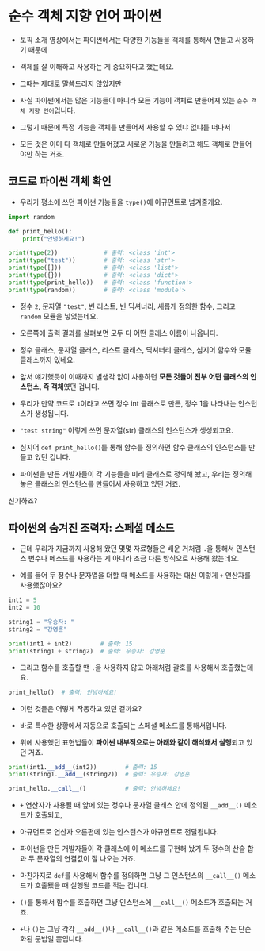# 순수 객체 지향 언어 파이썬

+ 토픽 소개 영상에서는 파이썬에서는 다양한 기능들을 객체를 통해서 만들고 사용하기 때문에 

+ 객체를 잘 이해하고 사용하는 게 중요하다고 했는데요.

+ 그때는 제대로 말씀드리지 않았지만 

+ 사실 파이썬에서는 많은 기능들이 아니라 모든 기능이 객체로 만들어져 있는 `순수 객체 지향 언어`입니다. 

+ 그렇기 때문에 특정 기능을 객체를 만들어서 사용할 수 있냐 없냐를 떠나서 

+ 모든 것은 이미 다 객체로 만들어졌고 새로운 기능을 만들려고 해도 객체로 만들어야만 하는 거죠.

## 코드로 파이썬 객체 확인

+ 우리가 평소에 쓰던 파이썬 기능들을 `type()`에 아규먼트로 넘겨줄게요.

```python
import random

def print_hello():
    print("안녕하세요!")

print(type(2))             # 출력: <class 'int'>
print(type("test"))        # 출력: <class 'str'>
print(type([]))            # 출력: <class 'list'>
print(type({}))            # 출력: <class 'dict'>
print(type(print_hello))   # 출력: <class 'function'>
print(type(random))        # 출력: <class 'module'>
```

+ 정수 `2`, 문자열 `"test"`, 빈 리스트, 빈 딕셔너리, 새롭게 정의한 함수, 그리고 `random` 모듈을 넣었는데요.

+ 오른쪽에 출력 결과를 살펴보면 모두 다 어떤 클래스 이름이 나옵니다.

+ 정수 클래스, 문자열 클래스, 리스트 클래스, 딕셔너리 클래스, 심지어 함수와 모듈 클래스까지 있네요. 

+ 앞서 얘기했듯이 이때까지 별생각 없이 사용하던 **모든 것들이 전부 어떤 클래스의 인스턴스, 즉 객체**였던 겁니다.

+ 우리가 만약 코드로 `1`이라고 쓰면 정수 int 클래스로 만든, 정수 1을 나타내는 인스턴스가 생성됩니다.

+ `"test string"` 이렇게 쓰면 문자열(str) 클래스의 인스턴스가 생성되고요.

+ 심지어 `def print_hello()`를 통해 함수를 정의하면 함수 클래스의 인스턴스를 만들고 있던 겁니다.

+ 파이썬을 만든 개발자들이 각 기능들을 미리 클래스로 정의해 놨고, 우리는 정의해 놓은 클래스의 인스턴스를 만들어서 사용하고 있던 거죠.

신기하죠?

## 파이썬의 숨겨진 조력자: 스페셜 메소드

+ 근데 우리가 지금까지 사용해 왔던 몇몇 자료형들은 배운 거처럼 `.`을 통해서 인스턴스 변수나 메소드를 사용하는 게 아니라 조금 다른 방식으로 사용해 왔는데요.

+ 예를 들어 두 정수나 문자열을 더할 때 메소드를 사용하는 대신 이렇게 `+` 연산자를 사용했잖아요?

```python
int1 = 5
int2 = 10

string1 = "우승자: "
string2 = "강영훈"

print(int1 + int2)        # 출력: 15
print(string1 + string2)  # 출력: 우승자: 강영훈
```

+ 그리고 함수를 호출할 땐 `.`을 사용하지 않고 아래처럼 괄호를 사용해서 호출했는데요.

```python
print_hello()  # 출력: 안녕하세요!
```

+ 이런 것들은 어떻게 작동하고 있던 걸까요? 

+ 바로 특수한 상황에서 자동으로 호출되는 스페셜 메소드를 통해서입니다. 

+ 위에 사용했던 표현법들이 **파이썬 내부적으로는 아래와 같이 해석돼서 실행**되고 있던 거죠.

```python
print(int1.__add__(int2))        # 출력: 15
print(string1.__add__(string2))  # 출력: 우승자: 강영훈

print_hello.__call__()           # 출력: 안녕하세요!
```

+ `+` 연산자가 사용될 때 앞에 있는 정수나 문자열 클래스 안에 정의된 `__add__()` 메소드가 
호출되고, 

+ 아규먼트로 연산자 오른편에 있는 인스턴스가 아규먼트로 전달됩니다. 

+ 파이썬을 만든 개발자들이 각 클래스에 이 메소드를 구현해 놨기 두 정수의 산술 합과 두 문자열의 연결값이 잘 나오는 거죠.

+ 마찬가지로 `def`를 사용해서 함수를 정의하면 그냥 그 인스턴스의 `__call__()` 메소드가 호출됐을 때 실행될 코드를 적는 겁니다.  

+ `()`를 통해서 함수를 호출하면 그냥 인스턴스에 `__call__()` 메소드가 호출되는 거죠.

+ `+`나 `()`는 그냥 각각 `__add__()`나 `__call__()`과 같은 메소드를 호출해 주는 단순화된 문법일 뿐입니다.
